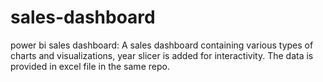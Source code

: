 # sales-dashboard
power bi sales dashboard:
A sales dashboard containing various types of charts and visualizations, year slicer is added for interactivity. The data is provided in excel file in the same repo.
